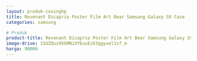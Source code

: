 ```yaml
---
layout: produk-casinghp
title: Revenant Dicaprio Poster Film Art Bear Samsung Galaxy S9 Case
categories: samsung

# Produk
product-title: Revenant Dicaprio Poster Film Art Bear Samsung Galaxy S9 Case
image-drive: 1SUZQus95GMNiXYEuuEcK3qgyxel1sf_m
harga: 90000
---
```

